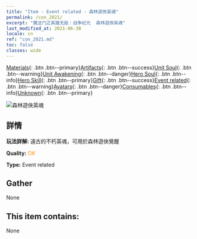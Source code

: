 ```yaml
---
title: "Item - Event related - 森林遊俠英魂"
permalink: /con_2021/
excerpt: "魔法门之英雄无敌：战争纪元  森林遊俠英魂"
last_modified_at: 2021-06-30
locale: cn
ref: "con_2021.md"
toc: false
classes: wide
---
```

 [Materials](/ItemsCN/){: .btn .btn--primary}[Artifacts](/ItemsCN/Artifacts/){: .btn .btn--success}[Unit Soul](/ItemsCN/UnitSoul/){: .btn .btn--warning}[Unit Awakening](/ItemsCN/UnitAwakening/){: .btn .btn--danger}[Hero Soul](/ItemsCN/HeroSoul/){: .btn .btn--info}[Hero Skill](/ItemsCN/HeroSkill/){: .btn .btn--primary}[Gift](/ItemsCN/Gift/){: .btn .btn--success}[Event related](/ItemsCN/Events/){: .btn .btn--warning}[Avatars](/ItemsCN/Avatars/){: .btn .btn--danger}[Consumables](/ItemsCN/Consumables/){: .btn .btn--info}[Unknown](/ItemsCN/Unknown/){: .btn .btn--primary}

 ![森林遊俠英魂](/images/t/juexing_203.png)

## 詳情
 **玩法詳解:** 遠古的不朽英魂，可用於森林遊俠覺醒

 **Quality:** <span style="color: #FF8C00">OK</span>

 **Type:** Event related

## Gather

  None

## This item contains:

  None

